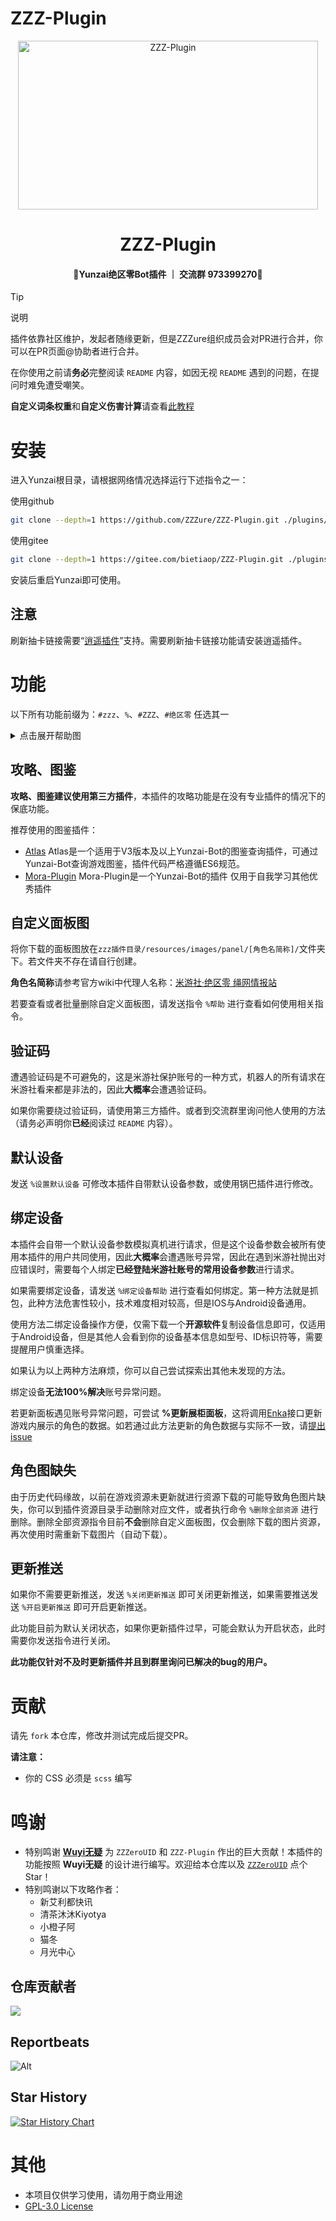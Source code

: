 # ZZZ-Plugin

<p align="center">
  <a href="https://github.com/ZZZure/ZZZ-Plugin"><img src="https://s2.loli.net/2024/04/19/hOEDmsoUFy6nH5d.jpg" width="480" height="270" alt="ZZZ-Plugin"></a>
</p>
<h1 align = "center">ZZZ-Plugin</h1>
<h4 align = "center">🚧Yunzai绝区零Bot插件 ｜ 交流群 973399270🚧</h4>

> [!tip]
> 说明
> 
> 插件依靠社区维护，发起者随缘更新，但是ZZZure组织成员会对PR进行合并，你可以在PR页面@协助者进行合并。
>
> 在你使用之前请**务必**完整阅读 `README` 内容，如因无视 `README` 遇到的问题，在提问时难免遭受嘲笑。
>
> **自定义词条权重**和**自定义伤害计算**请查看[此教程](./model/damage/README.md)

# 安装

进入Yunzai根目录，请根据网络情况选择运行下述指令之一：

使用github
```bash
git clone --depth=1 https://github.com/ZZZure/ZZZ-Plugin.git ./plugins/ZZZ-Plugin
```
使用gitee
```bash
git clone --depth=1 https://gitee.com/bietiaop/ZZZ-Plugin.git ./plugins/ZZZ-Plugin
```

安装后重启Yunzai即可使用。

## 注意

刷新抽卡链接需要“[逍遥插件](https://github.com/ctrlcvs/xiaoyao-cvs-plugin)”支持。需要刷新抽卡链接功能请安装逍遥插件。

# 功能

以下所有功能前缀为：`#zzz`、`%`、`#ZZZ`、`#绝区零` 任选其一

<details>
<summary>点击展开帮助图</summary>
<p align="center">
  <img width="800" src="https://s2.loli.net/2025/06/03/8jfKHbOkMXgxVu7.jpg" title="帮助图片">
</p>
</details>

## 攻略、图鉴

**攻略、图鉴建议使用第三方插件**，本插件的攻略功能是在没有专业插件的情况下的保底功能。

推荐使用的图鉴插件：

* [Atlas](https://github.com/Nwflower/Atlas)
  Atlas是一个适用于V3版本及以上Yunzai-Bot的图鉴查询插件，可通过Yunzai-Bot查询游戏图鉴，插件代码严格遵循ES6规范。
* [Mora-Plugin](https://gitee.com/Rrrrrrray/mora-plugin)
  Mora-Plugin是一个Yunzai-Bot的插件 仅用于自我学习其他优秀插件

## 自定义面板图

将你下载的面板图放在`zzz插件目录/resources/images/panel/[角色名简称]/`文件夹下。若文件夹不存在请自行创建。

**角色名简称**请参考官方wiki中代理人名称：[米游社·绝区零 绳网情报站](https://baike.mihoyo.com/zzz/wiki/channel/map/2/43)

若要查看或者批量删除自定义面板图，请发送指令 `%帮助` 进行查看如何使用相关指令。

## 验证码

遭遇验证码是不可避免的，这是米游社保护账号的一种方式，机器人的所有请求在米游社看来都是非法的，因此**大概率**会遭遇验证码。

如果你需要绕过验证码，请使用第三方插件。或者到交流群里询问他人使用的方法（请务必声明你**已经**阅读过 `README` 内容）。

## 默认设备

发送 `%设置默认设备` 可修改本插件自带默认设备参数，或使用锅巴插件进行修改。

## 绑定设备

本插件会自带一个默认设备参数模拟真机进行请求，但是这个设备参数会被所有使用本插件的用户共同使用，因此**大概率**会遭遇账号异常，因此在遇到米游社抛出对应错误时，需要每个人绑定**已经登陆米游社账号的常用设备参数**进行请求。

如果需要绑定设备，请发送 `%绑定设备帮助` 进行查看如何绑定。第一种方法就是抓包，此种方法危害性较小，技术难度相对较高，但是IOS与Android设备通用。

使用方法二绑定设备操作方便，仅需下载一个**开源软件**复制设备信息即可，仅适用于Android设备，但是其他人会看到你的设备基本信息如型号、ID标识符等，需要提醒用户慎重选择。

如果认为以上两种方法麻烦，你可以自己尝试探索出其他未发现的方法。

绑定设备**无法100%解决**账号异常问题。

若更新面板遇见账号异常问题，可尝试 **%更新展柜面板**，这将调用[Enka](https://enka.network/?zzz)接口更新游戏内展示的角色的数据。如若通过此方法更新的角色数据与实际不一致，请[提出issue](https://github.com/ZZZure/ZZZ-Plugin/issues/new)

## 角色图缺失

由于历史代码缘故，以前在游戏资源未更新就进行资源下载的可能导致角色图片缺失，你可以到插件资源目录手动删除对应文件，或者执行命令 `%删除全部资源` 进行删除。删除全部资源指令目前**不会**删除自定义面板图，仅会删除下载的图片资源，再次使用时需重新下载图片（自动下载）。

## 更新推送

如果你不需要更新推送，发送 `%关闭更新推送` 即可关闭更新推送，如果需要推送发送 `%开启更新推送` 即可开启更新推送。

此功能目前为默认关闭状态，如果你更新插件过早，可能会默认为开启状态，此时需要你发送指令进行关闭。

**此功能仅针对不及时更新插件并且到群里询问已解决的bug的用户。**

# 贡献

请先 `fork` 本仓库，修改并测试完成后提交PR。

**请注意：**

* 你的 CSS 必须是 `scss` 编写

# 鸣谢

* 特别鸣谢 **[Wuyi无疑](https://github.com/KimigaiiWuyi)** 为 `ZZZeroUID` 和 `ZZZ-Plugin` 作出的巨大贡献！本插件的功能按照 **Wuyi无疑** 的设计进行编写。欢迎给本仓库以及 [`ZZZeroUID`](https://github.com/ZZZure/ZZZeroUID) 点个 Star！
* 特别鸣谢以下攻略作者：
  * 新艾利都快讯
  * 清茶沐沐Kiyotya
  * 小橙子阿
  * 猫冬
  * 月光中心

## 仓库贡献者

<a href="https://github.com/ZZZure/ZZZ-Plugin/graphs/contributors">
  <img src="https://contrib.rocks/image?repo=ZZZure/ZZZ-Plugin" />
</a>

## Reportbeats
![Alt](https://repobeats.axiom.co/api/embed/613a1e7717c6651ca1b725ceb710f6dc03fdb937.svg "Repobeats analytics image")

## Star History

[![Star History Chart](https://api.star-history.com/svg?repos=ZZZure/ZZZ-Plugin&type=Date)](https://star-history.com/#ZZZure/ZZZ-Plugin&Date)

# 其他

* 本项目仅供学习使用，请勿用于商业用途
* [GPL-3.0 License](./LICENSE)
